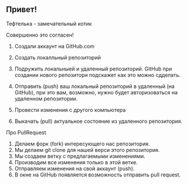 ## Привет!

Тефтелька - замечательный котик

Совершенно это согласен!

1. Создали аккаунт на GitHub.com

2. Создать локалльный репозиторий

3. Подружить локальныей и удаленный репозиторий. GitHub при создании нового репозитори подскажет как это можно сдделать.
4. Отправить (push) ваш локальный репозиторий в удаленный (на GitHub), при это вам, возможно, нужно будет авторизоваться на удаленном репозитории.
5. Провести изменения с другого компьютера
6. Выкачать (pull) актуальное состояние из удаленного репозитория.

Про PullRequest
1. Делаем форк (fork) интересующего нас репозитория.
2. Мы делаем git clone для нашей верси этого репозитория.
3. Мы создаем ветку с предлагаемыми изменениями.
4. Производим все изменения только в этой ветке.
5. Отправляем изменения на свой аккаунт (push).
6.  В окне на GitHub появляется возможность отправить pull request.